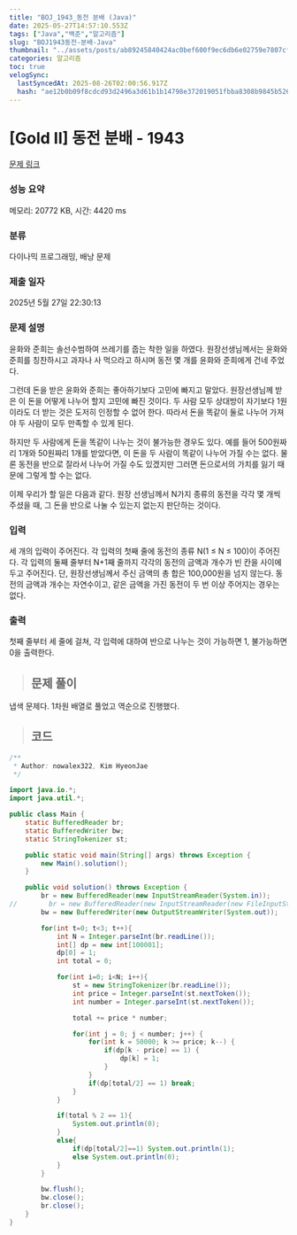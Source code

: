 ```yaml
---
title: "BOJ_1943_동전 분배 (Java)"
date: 2025-05-27T14:57:10.553Z
tags: ["Java","백준","알고리즘"]
slug: "BOJ1943동전-분배-Java"
thumbnail: "../assets/posts/ab89245840424ac0bef600f9ec6db6e02759e7807cf1fe1be7e812028097d951.png"
categories: 알고리즘
toc: true
velogSync:
  lastSyncedAt: 2025-08-26T02:00:56.917Z
  hash: "ae12b0b09f8cdcd93d2496a3d61b1b14798e372019051fbba8308b9845b5265d"
---
```


# [Gold II] 동전 분배 - 1943 

[문제 링크](https://www.acmicpc.net/problem/1943) 

### 성능 요약

메모리: 20772 KB, 시간: 4420 ms

### 분류

다이나믹 프로그래밍, 배낭 문제

### 제출 일자

2025년 5월 27일 22:30:13

### 문제 설명

<p>윤화와 준희는 솔선수범하여 쓰레기를 줍는 착한 일을 하였다. 원장선생님께서는 윤화와 준희를 칭찬하시고 과자나 사 먹으라고 하시며 동전 몇 개를 윤화와 준희에게 건네 주었다.</p>

<p>그런데 돈을 받은 윤화와 준희는 좋아하기보다 고민에 빠지고 말았다. 원장선생님께 받은 이 돈을 어떻게 나누어 할지 고민에 빠진 것이다. 두 사람 모두 상대방이 자기보다 1원이라도 더 받는 것은 도저히 인정할 수 없어 한다. 따라서 돈을 똑같이 둘로 나누어 가져야 두 사람이 모두 만족할 수 있게 된다.</p>

<p>하지만 두 사람에게 돈을 똑같이 나누는 것이 불가능한 경우도 있다. 예를 들어 500원짜리 1개와 50원짜리 1개를 받았다면, 이 돈을 두 사람이 똑같이 나누어 가질 수는 없다. 물론 동전을 반으로 잘라서 나누어 가질 수도 있겠지만 그러면 돈으로서의 가치를 잃기 때문에 그렇게 할 수는 없다.</p>

<p>이제 우리가 할 일은 다음과 같다. 원장 선생님께서 N가지 종류의 동전을 각각 몇 개씩 주셨을 때, 그 돈을 반으로 나눌 수 있는지 없는지 판단하는 것이다.</p>

### 입력 

 <p>세 개의 입력이 주어진다. 각 입력의 첫째 줄에 동전의 종류 N(1 ≤ N ≤ 100)이 주어진다. 각 입력의 둘째 줄부터 N+1째 줄까지 각각의 동전의 금액과 개수가 빈 칸을 사이에 두고 주어진다. 단, 원장선생님께서 주신 금액의 총 합은 100,000원을 넘지 않는다. 동전의 금액과 개수는 자연수이고, 같은 금액을 가진 동전이 두 번 이상 주어지는 경우는 없다.</p>

### 출력 

 <p>첫째 줄부터 세 줄에 걸쳐, 각 입력에 대하여 반으로 나누는 것이 가능하면 1, 불가능하면 0을 출력한다.</p>
 

> ## 문제 풀이

냅색 문제다. 1차원 배열로 풀었고 역순으로 진행했다. 

> ## 코드

```java
/**
 * Author: nowalex322, Kim HyeonJae
 */

import java.io.*;
import java.util.*;

public class Main {
    static BufferedReader br;
    static BufferedWriter bw;
    static StringTokenizer st;

    public static void main(String[] args) throws Exception {
        new Main().solution();
    }

    public void solution() throws Exception {
        br = new BufferedReader(new InputStreamReader(System.in));
//        br = new BufferedReader(new InputStreamReader(new FileInputStream("src/main/java/BOJ_1943_동전분배/input.txt")));
        bw = new BufferedWriter(new OutputStreamWriter(System.out));

        for(int t=0; t<3; t++){
            int N = Integer.parseInt(br.readLine());
            int[] dp = new int[100001];
            dp[0] = 1;
            int total = 0;

            for(int i=0; i<N; i++){
                st = new StringTokenizer(br.readLine());
                int price = Integer.parseInt(st.nextToken());
                int number = Integer.parseInt(st.nextToken());

                total += price * number;

                for(int j = 0; j < number; j++) {
                    for(int k = 50000; k >= price; k--) {
                        if(dp[k - price] == 1) {
                            dp[k] = 1;
                        }
                    }
                    if(dp[total/2] == 1) break;
                }
            }

            if(total % 2 == 1){
                System.out.println(0);
            }
            else{
                if(dp[total/2]==1) System.out.println(1);
                else System.out.println(0);
            }
        }

        bw.flush();
        bw.close();
        br.close();
    }
}
```